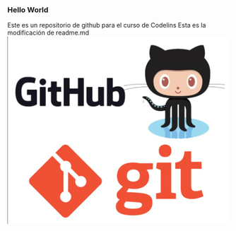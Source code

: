 ### Hello World
Este es un repositorio de github para el curso de Codelins
Esta es la modificación de readme.md
![git](git.jpg)